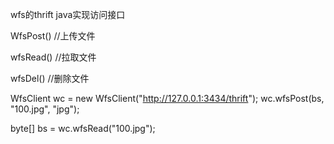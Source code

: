 wfs的thrift java实现访问接口   <p/> 
  WfsPost()        //上传文件  <p/>
  wfsRead()        //拉取文件  <p/>
  wfsDel()         //删除文件  <p/>


WfsClient wc = new WfsClient("http://127.0.0.1:3434/thrift");
wc.wfsPost(bs, "100.jpg", "jpg");		
				
byte[] bs = wc.wfsRead("100.jpg");
	
	